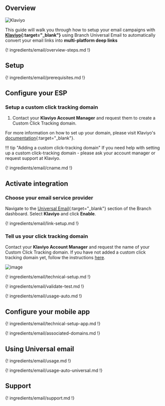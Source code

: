 ## Overview

![Klaviyo](/_assets/img/pages/email/klaviyo/klaviyo.png)

This guide will walk you through how to setup your email campaigns with **[Klaviyo](https://www.klaviyo.com/){:target="\_blank"}** using Branch Universal Email to automatically convert your email links into **multi-platform deep links**

{! ingredients/email/overview-steps.md !}

## Setup

{! ingredients/email/prerequisites.md !}

## Configure your ESP

### Setup a custom click tracking domain

1. Contact your **Klaviyo Account Manager** and request them to create a Custom Click Tracking domain.

For more information on how to set up your domain, please visit Klaviyo's [documentation](https://help.klaviyo.com/hc/en-us/articles/360001550572-Setting-Up-Dedicated-Click-Tracking){:target="\_blank"}.

!!! tip "Adding a custom click-tracking domain"
    If you need help with setting up a custom click-tracking domain - please ask your account manager or request support at Klaviyo.

{! ingredients/email/cname.md !}

## Activate integration

### Choose your email service provider

Navigate to the [Universal Email](https://dashboard.branch.io/email){:target="\_blank"} section of the Branch dashboard. Select **Klaviyo** and click **Enable**.

{! ingredients/email/link-setup.md !}

### Tell us your click tracking domain

Contact your **Klaviyo Account Manager** and request the name of your Custom Click Tracking domain. If you have not added a custom click tracking domain yet, follow the instructions [here](#setup-a-custom-click-tracking-domain).

![image](/_assets/img/pages/email/klaviyo/setup-config.png)

{! ingredients/email/technical-setup.md !}

{! ingredients/email/validate-test.md !}

{! ingredients/email/usage-auto.md !}

## Configure your mobile app

{! ingredients/email/technical-setup-app.md !}

{! ingredients/email/associated-domains.md !}

## Using Universal email

{! ingredients/email/usage.md !}

{! ingredients/email/usage-auto-universal.md !}

## Support

{! ingredients/email/support.md !}

